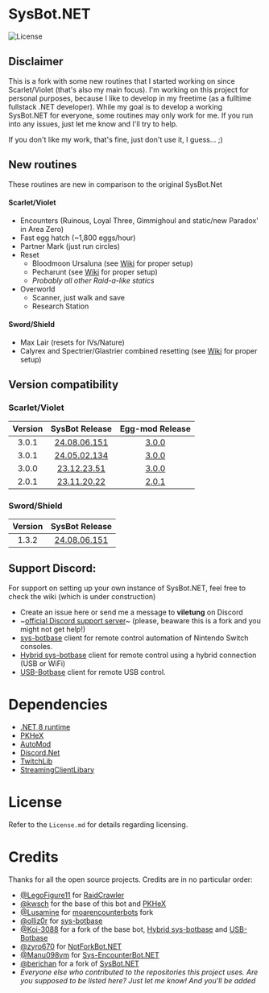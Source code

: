 # SysBot.NET

![License](https://img.shields.io/badge/License-AGPLv3-blue.svg)

## Disclaimer

This is a fork with some new routines that I started working on since Scarlet/Violet (that's also my main focus). I'm working on this project for personal purposes, because I like to develop in my freetime (as a fulltime fullstack .NET developer). While my goal is to develop a working SysBot.NET for everyone, some routines may only work for me. If you run into any issues, just let me know and I'll try to help.

If you don't like my work, that's fine, just don't use it, I guess... ;)

## New routines

These routines are new in comparison to the original SysBot.Net

#### Scarlet/Violet

- Encounters (Ruinous, Loyal Three, Gimmighoul and static/new Paradox' in Area Zero)
- Fast egg hatch (~1,800 eggs/hour)
- Partner Mark (just run circles)
- Reset
  - Bloodmoon Ursaluna (see [Wiki](https://github.com/Eppin/Sysbot.NET/wiki/4.-Encounter-(Bloodmoon-Ursaluna)) for proper setup)
  - Pecharunt (see [Wiki](https://github.com/Eppin/Sysbot.NET/wiki/5.-Encounter-(Pecharunt)) for proper setup)
  - _Probably all other Raid-a-like statics_
- Overworld
  - Scanner, just walk and save
  - Research Station

#### Sword/Shield

- Max Lair (resets for IVs/Nature)
- Calyrex and Spectrier/Glastrier combined resetting (see [Wiki](https://github.com/Eppin/Sysbot.NET/wiki/6.-Encounter-Calyrex-and-Spectrier-Glastrier) for proper setup)

## Version compatibility

### Scarlet/Violet

| Version |                                SysBot Release                                 |                                       Egg-mod Release                                       |
| :-----: | :---------------------------------------------------------------------------: | :-----------------------------------------------------------------------------------------: |
|  3.0.1  | [24.08.06.151](https://github.com/Eppin/Sysbot.NET/releases/tag/24.08.06.151) | [3.0.0](https://github.com/Eppin/Sysbot.NET/blob/develop/Resources/Instant%20egg/3.0.0.zip) |
|  3.0.1  | [24.05.02.134](https://github.com/Eppin/Sysbot.NET/releases/tag/24.05.02.134) | [3.0.0](https://github.com/Eppin/Sysbot.NET/blob/develop/Resources/Instant%20egg/3.0.0.zip) |
|  3.0.0  | [23.12.23.51](https://github.com/Eppin/Sysbot.NET/releases/tag/23.12.23.51)   | [3.0.0](https://github.com/Eppin/Sysbot.NET/blob/develop/Resources/Instant%20egg/3.0.0.zip) |
|  2.0.1  | [23.11.20.22](https://github.com/Eppin/Sysbot.NET/releases/tag/23.11.20.22)   | [2.0.1](https://github.com/Eppin/Sysbot.NET/blob/develop/Resources/Instant%20egg/2.0.1.zip) |

### Sword/Shield

| Version |                                SysBot Release                                 |
| :-----: | :---------------------------------------------------------------------------: |
|  1.3.2  | [24.08.06.151](https://github.com/Eppin/Sysbot.NET/releases/tag/24.08.06.151)

## Support Discord:

For support on setting up your own instance of SysBot.NET, feel free to check the wiki (which is under construction)

- Create an issue here or send me a message to **viletung** on Discord
- ~[official Discord support server](https://discord.gg/tDMvSRv)~ (please, beaware this is a fork and you might not get help!)
- [sys-botbase](https://github.com/olliz0r/sys-botbase) client for remote control automation of Nintendo Switch consoles.
- [Hybrid sys-botbase](https://github.com/Koi-3088/sys-usb-botbase) client for remote control using a hybrid connection (USB or WiFi)
- [USB-Botbase](https://github.com/Koi-3088/USB-Botbase) client for remote USB control.

# Dependencies

- [.NET 8 runtime](https://dotnet.microsoft.com/download/dotnet/8.0)
- [PKHeX](https://github.com/kwsch/PKHeX/)
- [AutoMod](https://github.com/architdate/PKHeX-Plugins/)
- [Discord.Net](https://github.com/discord-net/Discord.Net)
- [TwitchLib](https://github.com/TwitchLib/TwitchLib)
- [StreamingClientLibary](https://github.com/SaviorXTanren/StreamingClientLibrary)

# License

Refer to the `License.md` for details regarding licensing.

# Credits

Thanks for all the open source projects. Credits are in no particular order:

- [@LegoFigure11](https://www.github.com/LegoFigure11) for [RaidCrawler](https://github.com/LegoFigure11/RaidCrawler)
- [@kwsch](https://www.github.com/kwsch) for the base of this bot and [PKHeX](https://github.com/kwsch/PKHeX/)
- [@Lusamine](https://github.com/Lusamine) for [moarencounterbots](https://github.com/Lusamine/SysBot.NET) fork
- [@olliz0r](https://www.github.com/olliz0r) for [sys-botbase](https://github.com/olliz0r/sys-botbase)
- [@Koi-3088](https://www.github.com/Koi-3088) for a fork of the base bot, [Hybrid sys-botbase](https://github.com/Koi-3088/sys-usb-botbase) and [USB-Botbase](https://github.com/Koi-3088/USB-Botbase)
- [@zyro670](https://www.github.com/zyro670) for [NotForkBot.NET](https://github.com/zyro670/NotForkBot.NET)
- [@Manu098vm](https://github.com/Manu098vm) for [Sys-EncounterBot.NET](https://github.com/Manu098vm/Sys-EncounterBot.NET)
- [@berichan](https://github.com/berichan) for a fork of [SysBot.NET](https://github.com/berichan/SysBot.NET)
- _Everyone else who contributed to the repositories this project uses. Are you supposed to be listed here? Just let me know! And you'll be added_
